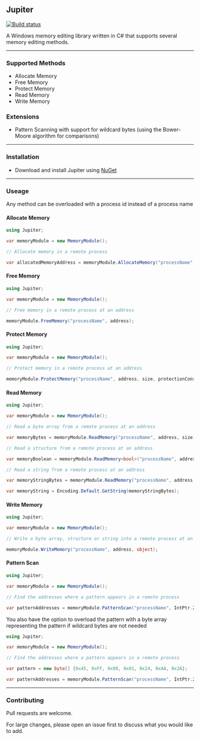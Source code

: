 ## Jupiter

[![Build status](https://ci.appveyor.com/api/projects/status/jp6fnwbq34w012gj?svg=true)](https://ci.appveyor.com/project/Akaion/jupiter)

A Windows memory editing library written in C# that supports several memory editing methods.

----

### Supported Methods

* Allocate Memory
* Free Memory
* Protect Memory
* Read Memory
* Write Memory

### Extensions

* Pattern Scanning with support for wildcard bytes (using the Bower-Moore algorithm for comparisons)

----

### Installation

* Download and install Jupiter using [NuGet](https://www.nuget.org/packages/Jupiter)

----

### Useage

Any method can be overloaded with a process id instead of a process name

#### Allocate Memory

```csharp
using Jupiter;

var memoryModule = new MemoryModule();

// Allocate memory in a remote process

var allocatedMemoryAddress = memoryModule.AllocateMemory("processName", size);
```

#### Free Memory

```csharp
using Jupiter;

var memoryModule = new MemoryModule();

// Free memory in a remote process at an address

memoryModule.FreeMemory("processName", address);
```

#### Protect Memory

```csharp
using Jupiter;

var memoryModule = new MemoryModule();

// Protect memory in a remote process at an address

memoryModule.ProtectMemory("processName", address, size, protectionConstant);
```

#### Read Memory

```csharp
using Jupiter;

var memoryModule = new MemoryModule();

// Read a byte array from a remote process at an address

var memoryBytes = memoryModule.ReadMemory("processName", address, size);

// Read a structure from a remote process at an address

var memoryBoolean = memoryModule.ReadMemory<bool>("processName", address);

// Read a string from a remote process at an address

var memoryStringBytes = memoryModule.ReadMemory("processName", address, sizeOfString);

var memoryString = Encoding.Default.GetString(memoryStringBytes);
```

#### Write Memory

```csharp
using Jupiter;

var memoryModule = new MemoryModule();

// Write a byte array, structure or string into a remote process at an address

memoryModule.WriteMemory("processName", address, object);
```

#### Pattern Scan

```csharp
using Jupiter;

var memoryModule = new MemoryModule();

// Find the addresses where a pattern appears in a remote process

var patternAddresses = memoryModule.PatternScan("processName", IntPtr.Zero, "45 FF ?? 01 ?? ?? 2A");
```

You also have the option to overload the pattern with a byte array representing the pattern if wildcard bytes are not needed

```csharp
using Jupiter;

var memoryModule = new MemoryModule();

// Find the addresses where a pattern appears in a remote process

var pattern = new byte[] {0x45, 0xFF, 0x00, 0x01, 0x24, 0xAA, 0x2A};

var patternAddresses = memoryModule.PatternScan("processName", IntPtr.Zero, pattern);
```
----

### Contributing

Pull requests are welcome. 

For large changes, please open an issue first to discuss what you would like to add.
